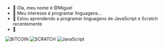 - 👋 Ola, meu nome é @Miguel
- 👀 Meu interesse é programar linguagens...
- 🌱 Estou aprendendo a programar linguagens de JavaScript e Scratch recentemente
- 🦖 

![BITCOIN](https://img.shields.io/badge/Bitcoin-000000?style=for-the-badge&logo=bitcoin&logoColor=white)
![SCRATCH](https://img.shields.io/badge/Scratch-4D97FF?style=for-the-badge&logo=Scratch&logoColor=white)
![JavaScript](https://img.shields.io/badge/JavaScript-323330?style=for-the-badge&logo=javascript&logoColor=F7DF1E)
